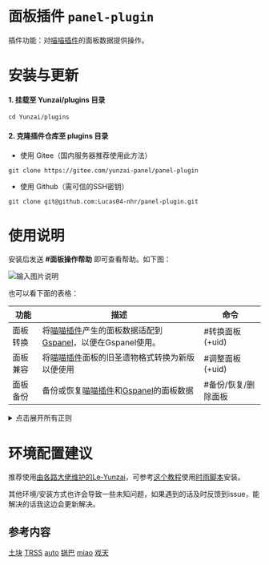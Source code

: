 # 面板插件 `panel-plugin`

插件功能：对[喵喵插件](https://github.com/yoimiya-kokomi/miao-plugin)的面板数据提供操作。

# 安装与更新

#### 1. 挂载至 Yunzai/plugins 目录

```
cd Yunzai/plugins
```

#### 2. 克隆插件仓库至 plugins 目录

- 使用 Gitee（国内服务器推荐使用此方法）

```
git clone https://gitee.com/yunzai-panel/panel-plugin
```

- 使用 Github（需可信的SSH密钥）

```
git clone git@github.com:Lucas04-nhr/panel-plugin.git
```

# 使用说明

安装后发送 **#面板操作帮助**  即可查看帮助。如下图：

![输入图片说明](pic/help.gif)

也可以看下面的表格：

| 功能   | 描述                                                                                                                                     | 命令         |
|------|----------------------------------------------------------------------------------------------------------------------------------------|------------|
| 面板转换 | 将[喵喵插件](../../../../yoimiya-kokomi/miao-plugin)产生的面板数据适配到[Gspanel](https://github.com/monsterxcn/nonebot-plugin-gspanel)，以便在Gspanel使用。 | #转换面板(+uid) |
| 面板兼容 | 将[喵喵插件](../../../../yoimiya-kokomi/miao-plugin)面板的旧圣遗物格式转换为新版以便使用                                                                      | #调整面板(+uid) |
| 面板备份 | 备份或恢复[喵喵插件](../../../../yoimiya-kokomi/miao-plugin)和[Gspanel](https://github.com/monsterxcn/nonebot-plugin-gspanel)的面板数据               | #备份/恢复/删除面板 |


<details><summary>点击展开所有正则</summary>

```
^#?转换(全部|所有)(喵喵|PY)?面(板|包)$
^#?转换(喵喵|PY)?面(板|包)(\\d{9})?$

^#?(兼容|调整)(全部|所有)旧?(喵喵)?面(板|包)$
^#?(兼容|调整)旧?(喵喵)?面(板|包)(\\d{9})?$

^#?((删除|清空|erase)|恢复|备份)(全部|所有|all)?(喵喵|miao|(p|P)(y|Y)|(G|g)spanel)?(面板|备份)+$

^#?武器数据更新$
^#?主角命座更新$
^#?属性映射更新$
^#?圣遗物套装更新$
^#?圣遗物主词条更新$
^#?面板路径更新$

^#?面板(操作|处理)帮助$

^#?上传插件.*$
```

</details>

# 环境配置建议

推荐使用[由各路大佬维护的Le-Yunzai](https://github.com/yoimiya-kokomi/Yunzai-Bot)，可参考[这个教程](https://github.com/CUZNIL/Yunzai-install)使用[时雨脚本](https://trss.me/)安装。

其他环境/安装方式也许会导致一些未知问题，如果遇到的话及时反馈到issue，能解决的话我这边会更新解决。


## 参考内容

[土块](https://gitee.com/SmallK111407/earth-k-plugin) [TRSS](https://gitee.com/TimeRainStarSky/TRSS-Plugin) [auto](https://gitee.com/Nwflower/auto-plugin) [锅巴](https://gitee.com/guoba-yunzai/guoba-plugin) [miao](https://gitee.com/yoimiya-kokomi/miao-plugin) [戏天](https://gitee.com/XiTianGame/xitian-plugin)
